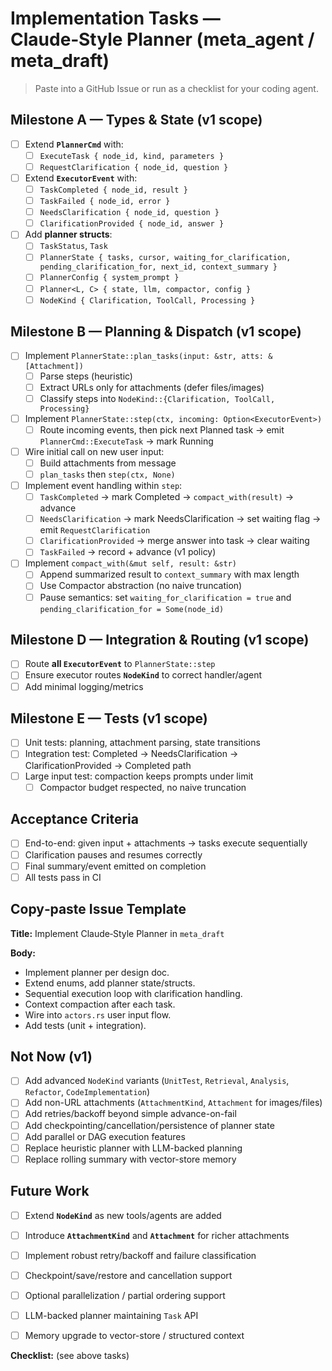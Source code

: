 # Implementation Tasks — Claude‑Style Planner (meta_agent / meta_draft)

> Paste into a GitHub Issue or run as a checklist for your coding agent.

## Milestone A — Types & State (v1 scope)
- [ ] Extend **`PlannerCmd`** with:
  - [ ] `ExecuteTask { node_id, kind, parameters }`
  - [ ] `RequestClarification { node_id, question }`
- [ ] Extend **`ExecutorEvent`** with:
  - [ ] `TaskCompleted { node_id, result }`
  - [ ] `TaskFailed { node_id, error }`
  - [ ] `NeedsClarification { node_id, question }`
  - [ ] `ClarificationProvided { node_id, answer }`
- [ ] Add **planner structs**:
  - [ ] `TaskStatus`, `Task`
  - [ ] `PlannerState { tasks, cursor, waiting_for_clarification, pending_clarification_for, next_id, context_summary }`
  - [ ] `PlannerConfig { system_prompt }`
  - [ ] `Planner<L, C> { state, llm, compactor, config }`
  - [ ] `NodeKind { Clarification, ToolCall, Processing }`

## Milestone B — Planning & Dispatch (v1 scope)
- [ ] Implement `PlannerState::plan_tasks(input: &str, atts: &[Attachment])`
  - [ ] Parse steps (heuristic)
  - [ ] Extract URLs only for attachments (defer files/images)
  - [ ] Classify steps into `NodeKind::{Clarification, ToolCall, Processing}`
- [ ] Implement `PlannerState::step(ctx, incoming: Option<ExecutorEvent>)`
  - [ ] Route incoming events, then pick next Planned task -> emit `PlannerCmd::ExecuteTask` -> mark Running
- [ ] Wire initial call on new user input:
  - [ ] Build attachments from message
  - [ ] `plan_tasks` then `step(ctx, None)`

- [ ] Implement event handling within `step`:
  - [ ] `TaskCompleted` -> mark Completed -> `compact_with(result)` -> advance
  - [ ] `NeedsClarification` -> mark NeedsClarification -> set waiting flag -> emit `RequestClarification`
  - [ ] `ClarificationProvided` -> merge answer into task -> clear waiting
  - [ ] `TaskFailed` -> record + advance (v1 policy)
- [ ] Implement `compact_with(&mut self, result: &str)`
  - [ ] Append summarized result to `context_summary` with max length
  - [ ] Use Compactor abstraction (no naive truncation)
  - [ ] Pause semantics: set `waiting_for_clarification = true` and `pending_clarification_for = Some(node_id)`

## Milestone D — Integration & Routing (v1 scope)
- [ ] Route **all `ExecutorEvent`** to `PlannerState::step`
- [ ] Ensure executor routes **`NodeKind`** to correct handler/agent
- [ ] Add minimal logging/metrics

## Milestone E — Tests (v1 scope)
- [ ] Unit tests: planning, attachment parsing, state transitions
- [ ] Integration test: Completed -> NeedsClarification -> ClarificationProvided -> Completed path
- [ ] Large input test: compaction keeps prompts under limit
  - [ ] Compactor budget respected, no naive truncation

## Acceptance Criteria
- [ ] End-to-end: given input + attachments -> tasks execute sequentially
- [ ] Clarification pauses and resumes correctly
- [ ] Final summary/event emitted on completion
- [ ] All tests pass in CI

## Copy‑paste Issue Template

**Title:** Implement Claude‑Style Planner in `meta_draft`

**Body:**
- Implement planner per design doc.
- Extend enums, add planner state/structs.
- Sequential execution loop with clarification handling.
- Context compaction after each task.
- Wire into `actors.rs` user input flow.
- Add tests (unit + integration).

## Not Now (v1)
- [ ] Add advanced `NodeKind` variants (`UnitTest`, `Retrieval`, `Analysis`, `Refactor`, `CodeImplementation`)
- [ ] Add non-URL attachments (`AttachmentKind`, `Attachment` for images/files)
- [ ] Add retries/backoff beyond simple advance-on-fail
- [ ] Add checkpointing/cancellation/persistence of planner state
- [ ] Add parallel or DAG execution features
- [ ] Replace heuristic planner with LLM-backed planning
- [ ] Replace rolling summary with vector-store memory

## Future Work
- [ ] Extend **`NodeKind`** as new tools/agents are added
- [ ] Introduce **`AttachmentKind`** and **`Attachment`** for richer attachments
- [ ] Implement robust retry/backoff and failure classification
- [ ] Checkpoint/save/restore and cancellation support
- [ ] Optional parallelization / partial ordering support
- [ ] LLM-backed planner maintaining `Task` API
- [ ] Memory upgrade to vector-store / structured context


**Checklist:** (see above tasks)

